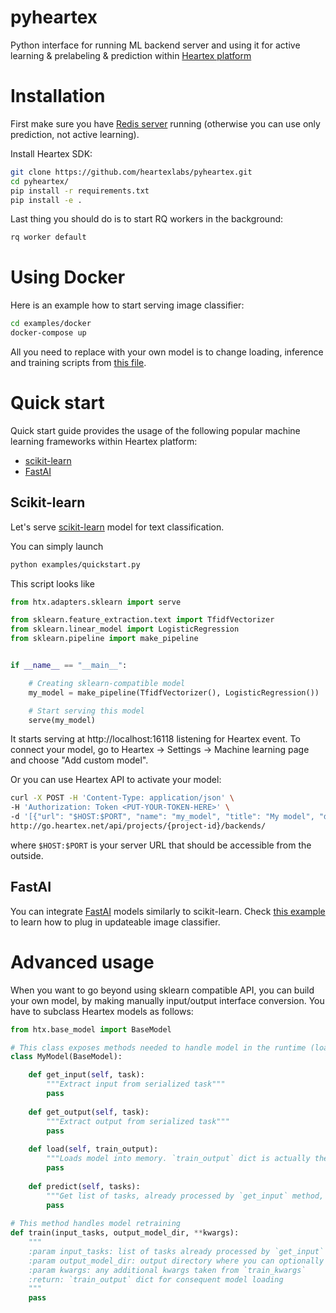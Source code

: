# pyheartex

Python interface for running ML backend server and using it for active learning & prelabeling & prediction within [Heartex platform](https://www.heartex.net)

# Installation

First make sure you have [Redis server](https://redis.io/topics/quickstart) running (otherwise you can use only prediction, not active learning).

Install Heartex SDK:
```bash
git clone https://github.com/heartexlabs/pyheartex.git
cd pyheartex/
pip install -r requirements.txt
pip install -e .
```

Last thing you should do is to start RQ workers in the background:
```bash
rq worker default
```

# Using Docker
Here is an example how to start serving image classifier:
```bash
cd examples/docker
docker-compose up
```
All you need to replace with your own model is to change loading, inference and training scripts from [this file](examples/docker/scripts/image_classifier.py).

# Quick start

Quick start guide provides the usage of the following popular machine learning frameworks within Heartex platform:
- [scikit-learn](#scikit-learn)
- [FastAI](#fastai)


## Scikit-learn
Let's serve [scikit-learn](https://scikit-learn.org/stable/) model for text classification.

You can simply launch
```bash
python examples/quickstart.py
```

This script looks like
```python
from htx.adapters.sklearn import serve

from sklearn.feature_extraction.text import TfidfVectorizer
from sklearn.linear_model import LogisticRegression
from sklearn.pipeline import make_pipeline


if __name__ == "__main__":

    # Creating sklearn-compatible model
    my_model = make_pipeline(TfidfVectorizer(), LogisticRegression())

    # Start serving this model
    serve(my_model)
``` 

It starts serving at http://localhost:16118 listening for Heartex event. 
To connect your model, go to Heartex -> Settings -> Machine learning page and choose "Add custom model".

Or you can use Heartex API to activate your model:
```bash
curl -X POST -H 'Content-Type: application/json' \
-H 'Authorization: Token <PUT-YOUR-TOKEN-HERE>' \
-d '[{"url": "$HOST:$PORT", "name": "my_model", "title": "My model", "description": "My new model deployed on Heartex"}]' \
http://go.heartex.net/api/projects/{project-id}/backends/
```
where `$HOST:$PORT` is your server URL that should be accessible from the outside.

## FastAI
You can integrate [FastAI](https://docs.fast.ai/) models similarly to scikit-learn.
Check [this example](examples/run_fastai_image_classifier.py) to learn how to plug in updateable image classifier.

# Advanced usage
When you want to go beyond using sklearn compatible API, you can build your own model, by making manually input/output interface conversion.
You have to subclass Heartex models as follows:
```python
from htx.base_model import BaseModel

# This class exposes methods needed to handle model in the runtime (loading into memory, running predictions)
class MyModel(BaseModel):

    def get_input(self, task):
        """Extract input from serialized task"""
        pass
    
    def get_output(self, task):
        """Extract output from serialized task"""
        pass
        
    def load(self, train_output):
        """Loads model into memory. `train_output` dict is actually the output the `train` method (see below)"""
        pass
        
    def predict(self, tasks):
        """Get list of tasks, already processed by `get_input` method, and returns completions in Heartex format"""
        pass
        
# This method handles model retraining
def train(input_tasks, output_model_dir, **kwargs):
    """
    :param input_tasks: list of tasks already processed by `get_input`
    :param output_model_dir: output directory where you can optionally store model resources
    :param kwargs: any additional kwargs taken from `train_kwargs`
    :return: `train_output` dict for consequent model loading
    """
    pass
```
